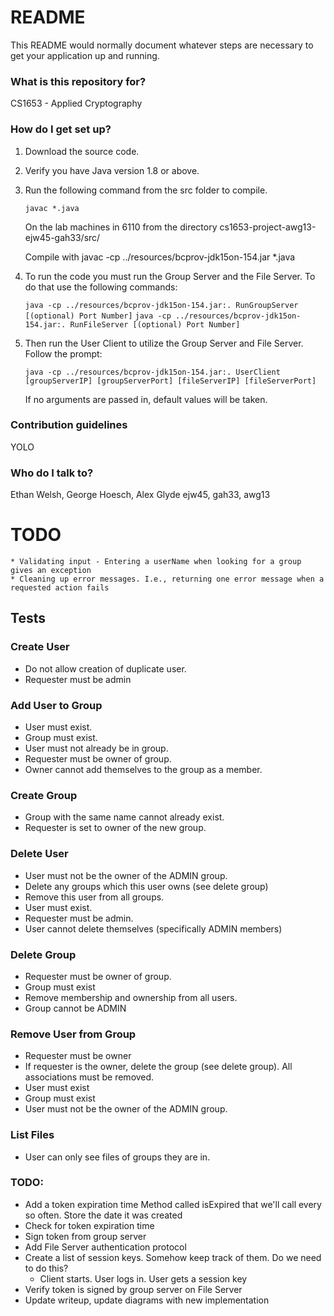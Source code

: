 # README #

This README would normally document whatever steps are necessary to get your application up and running.

### What is this repository for? ###

CS1653 - Applied Cryptography

### How do I get set up? ###

1. Download the source code.
2. Verify you have Java version 1.8 or above.
3. Run the following command from the src folder to compile.

    ``` javac *.java ```

    On the lab machines in 6110 from the directory cs1653-project-awg13-ejw45-gah33/src/

	Compile with
	javac -cp ../resources/bcprov-jdk15on-154.jar *.java

4. To run the code you must run the Group Server and the File Server. To do that use the following commands:

	``` java -cp ../resources/bcprov-jdk15on-154.jar:. RunGroupServer [(optional) Port Number] ```
	``` java -cp ../resources/bcprov-jdk15on-154.jar:. RunFileServer [(optional) Port Number] ```

5. Then run the User Client to utilize the Group Server and File Server. Follow the prompt:

	``` java -cp ../resources/bcprov-jdk15on-154.jar:. UserClient [groupServerIP] [groupServerPort] [fileServerIP] [fileServerPort] ```

    If no arguments are passed in, default values will be taken.

### Contribution guidelines ###

YOLO

### Who do I talk to? ###

Ethan Welsh, George Hoesch, Alex Glyde
ejw45, gah33, awg13

# TODO
    * Validating input - Entering a userName when looking for a group gives an exception
    * Cleaning up error messages. I.e., returning one error message when a requested action fails

## Tests

### Create User
- Do not allow creation of duplicate user.
- Requester must be admin

### Add User to Group
- User must exist.
- Group must exist.
- User must not already be in group.
- Requester must be owner of group.
- Owner cannot add themselves to the group as a member.

### Create Group
- Group with the same name cannot already exist.
- Requester is set to owner of the new group.

### Delete User
- User must not be the owner of the ADMIN group.
- Delete any groups which this user owns (see delete group)
- Remove this user from all groups.
- User must exist.
- Requester must be admin.
- User cannot delete themselves (specifically ADMIN members)

### Delete Group
- Requester must be owner of group.
- Group must exist
- Remove membership and ownership from all users.
- Group cannot be ADMIN

### Remove User from Group
- Requester must be owner
- If requester is the owner, delete the group (see delete group). All associations must be removed.
- User must exist
- Group must exist
- User must not be the owner of the ADMIN group.

### List Files
- User can only see files of groups they are in.

### TODO:
* Add a token expiration time
    Method called isExpired that we'll call every so often. Store the date it was created
* Check for token expiration time
* Sign token from group server
* Add File Server authentication protocol
* Create a list of session keys. Somehow keep track of them. Do we need to do this?
    * Client starts. User logs in. User gets a session key
* Verify token is signed by group server on File Server
* Update writeup, update diagrams with new implementation
